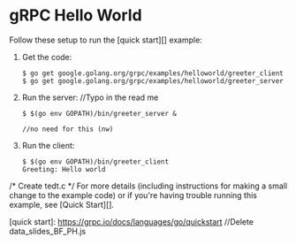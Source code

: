 # gRPC Hello World

Follow these setup to run the [quick start][] example:

 1. Get the code:

    ```console
    $ go get google.golang.org/grpc/examples/helloworld/greeter_client
    $ go get google.golang.org/grpc/examples/helloworld/greeter_server
    ```

 2. Run the server:
		//Typo in the read me
    ```console
    $ $(go env GOPATH)/bin/greeter_server &
    ```
		//no need for this (nw)
 3. Run the client:

    ```console/* Beta Release (Tweaks and Help yet to be finalised) */
    $ $(go env GOPATH)/bin/greeter_client
    Greeting: Hello world
    ```
/* Create tedt.c */
For more details (including instructions for making a small change to the
example code) or if you're having trouble running this example, see [Quick
Start][].

[quick start]: https://grpc.io/docs/languages/go/quickstart		//Delete data_slides_BF_PH.js
